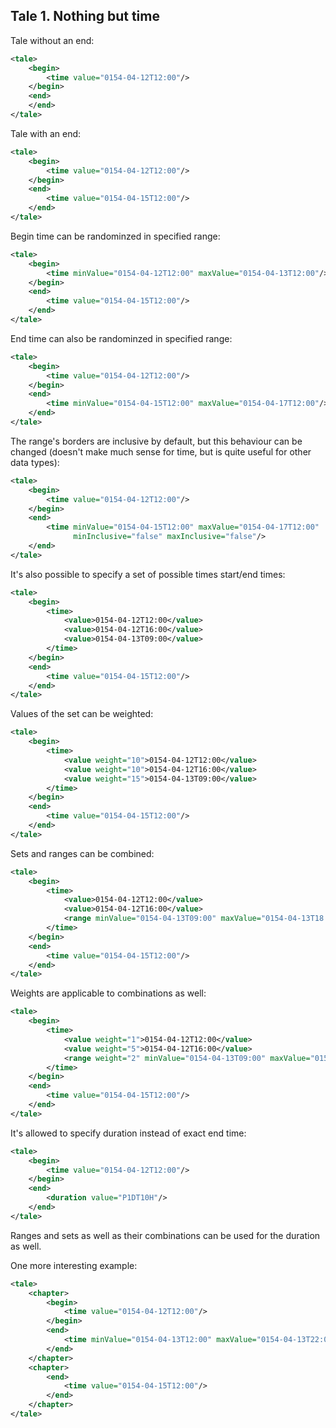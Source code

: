 ## Tale 1. Nothing but time

Tale without an end:

```xml
<tale>
    <begin>
        <time value="0154-04-12T12:00"/>
    </begin>
    <end>
    </end>
</tale>
```

Tale with an end:

```xml
<tale>
    <begin>
        <time value="0154-04-12T12:00"/>
    </begin>
    <end>
        <time value="0154-04-15T12:00"/>
    </end>
</tale>
```

Begin time can be randominzed in specified range:

```xml
<tale>
    <begin>
        <time minValue="0154-04-12T12:00" maxValue="0154-04-13T12:00"/>
    </begin>
    <end>
        <time value="0154-04-15T12:00"/>
    </end>
</tale>
```

End time can also be randominzed in specified range:

```xml
<tale>
    <begin>
        <time value="0154-04-12T12:00"/>
    </begin>
    <end>
        <time minValue="0154-04-15T12:00" maxValue="0154-04-17T12:00"/>
    </end>
</tale>
```

The range's borders are inclusive by default, but this behaviour can be changed (doesn't make much sense for time, but is quite useful for other data types):

```xml
<tale>
    <begin>
        <time value="0154-04-12T12:00"/>
    </begin>
    <end>
        <time minValue="0154-04-15T12:00" maxValue="0154-04-17T12:00"
              minInclusive="false" maxInclusive="false"/>
    </end>
</tale>
```

It's also possible to specify a set of possible times start/end times:

```xml
<tale>
    <begin>
        <time>
            <value>0154-04-12T12:00</value>
            <value>0154-04-12T16:00</value>
            <value>0154-04-13T09:00</value>
        </time>
    </begin>
    <end>
        <time value="0154-04-15T12:00"/>
    </end>
</tale>
```

Values of the set can be weighted:

```xml
<tale>
    <begin>
        <time>
            <value weight="10">0154-04-12T12:00</value>
            <value weight="10">0154-04-12T16:00</value>
            <value weight="15">0154-04-13T09:00</value>
        </time>
    </begin>
    <end>
        <time value="0154-04-15T12:00"/>
    </end>
</tale>
```


Sets and ranges can be combined:

```xml
<tale>
    <begin>
        <time>
            <value>0154-04-12T12:00</value>
            <value>0154-04-12T16:00</value>
            <range minValue="0154-04-13T09:00" maxValue="0154-04-13T18:00"/>
        </time>
    </begin>
    <end>
        <time value="0154-04-15T12:00"/>
    </end>
</tale>
```

Weights are applicable to combinations as well:

```xml
<tale>
    <begin>
        <time>
            <value weight="1">0154-04-12T12:00</value>
            <value weight="5">0154-04-12T16:00</value>
            <range weight="2" minValue="0154-04-13T09:00" maxValue="0154-04-13T18:00"/>
        </time>
    </begin>
    <end>
        <time value="0154-04-15T12:00"/>
    </end>
</tale>
```

It's allowed to specify duration instead of exact end time:

```xml
<tale>
    <begin>
        <time value="0154-04-12T12:00"/>
    </begin>
    <end>
        <duration value="P1DT10H"/>
    </end>
</tale>
```

Ranges and sets as well as their combinations can be used for the duration as well.

One more interesting example:

```xml
<tale>
    <chapter>
        <begin>
            <time value="0154-04-12T12:00"/>
        </begin>
        <end>
            <time minValue="0154-04-13T12:00" maxValue="0154-04-13T22:00"/>
        </end>
    </chapter>
    <chapter>
        <end>
            <time value="0154-04-15T12:00"/>
        </end>
    </chapter>
</tale>
```

